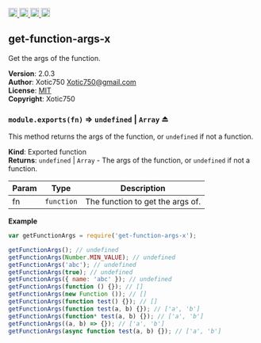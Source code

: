 <a href="https://travis-ci.org/Xotic750/get-function-args-x"
   title="Travis status">
<img
   src="https://travis-ci.org/Xotic750/get-function-args-x.svg?branch=master"
   alt="Travis status" height="18"/>
</a>
<a href="https://david-dm.org/Xotic750/get-function-args-x"
   title="Dependency status">
<img src="https://david-dm.org/Xotic750/get-function-args-x.svg"
   alt="Dependency status" height="18"/>
</a>
<a href="https://david-dm.org/Xotic750/get-function-args-x#info=devDependencies"
   title="devDependency status">
<img src="https://david-dm.org/Xotic750/get-function-args-x/dev-status.svg"
   alt="devDependency status" height="18"/>
</a>
<a href="https://badge.fury.io/js/get-function-args-x" title="npm version">
<img src="https://badge.fury.io/js/get-function-args-x.svg"
   alt="npm version" height="18"/>
</a>
<a name="module_get-function-args-x"></a>

## get-function-args-x
Get the args of the function.

**Version**: 2.0.3  
**Author**: Xotic750 <Xotic750@gmail.com>  
**License**: [MIT](&lt;https://opensource.org/licenses/MIT&gt;)  
**Copyright**: Xotic750  
<a name="exp_module_get-function-args-x--module.exports"></a>

### `module.exports(fn)` ⇒ <code>undefined</code> \| <code>Array</code> ⏏
This method returns the args of the function, or `undefined` if not
a function.

**Kind**: Exported function  
**Returns**: <code>undefined</code> \| <code>Array</code> - The args of the function, or `undefined` if
 not a function.  

| Param | Type | Description |
| --- | --- | --- |
| fn | <code>function</code> | The function to get the args of. |

**Example**  
```js
var getFunctionArgs = require('get-function-args-x');

getFunctionArgs(); // undefined
getFunctionArgs(Number.MIN_VALUE); // undefined
getFunctionArgs('abc'); // undefined
getFunctionArgs(true); // undefined
getFunctionArgs({ name: 'abc' }); // undefined
getFunctionArgs(function () {}); // []
getFunctionArgs(new Function ()); // []
getFunctionArgs(function test() {}); // []
getFunctionArgs(function test(a, b) {}); // ['a', 'b']
getFunctionArgs(function* test(a, b) {}); // ['a', 'b']
getFunctionArgs((a, b) => {}); // ['a', 'b']
getFunctionArgs(async function test(a, b) {}); // ['a', 'b']
```
